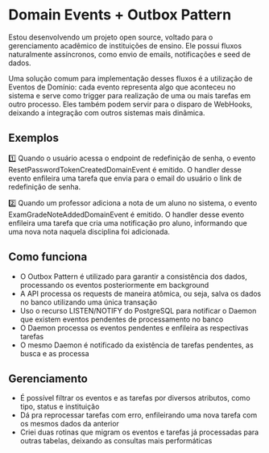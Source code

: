 # Domain Events + Outbox Pattern

Estou desenvolvendo um projeto open source, voltado para o gerenciamento acadêmico de instituições de ensino. Ele possui fluxos naturalmente assíncronos, como envio de emails, notificações e seed de dados.

Uma solução comum para implementação desses fluxos é a utilização de Eventos de Domínio: cada evento representa algo que aconteceu no sistema e serve como trigger para realização de uma ou mais tarefas em outro processo. Eles também podem servir para o disparo de WebHooks, deixando a integração com outros sistemas mais dinâmica.

## Exemplos

1️⃣ Quando o usuário acessa o endpoint de redefinição de senha, o evento ResetPasswordTokenCreatedDomainEvent é emitido.
O handler desse evento enfileira uma tarefa que envia para o email do usuário o link de redefinição de senha.

2️⃣ Quando um professor adiciona a nota de um aluno no sistema, o evento ExamGradeNoteAddedDomainEvent é emitido.
O handler desse evento enfileira uma tarefa que cria uma notificação pro aluno, informando que uma nova nota naquela disciplina foi adicionada.

## Como funciona

- O Outbox Pattern é utilizado para garantir a consistência dos dados, processando os eventos posteriormente em background
- A API processa os requests de maneira atômica, ou seja, salva os dados no banco utilizando uma única transação
- Uso o recurso LISTEN/NOTIFY do PostgreSQL para notificar o Daemon que existem eventos pendentes de processamento no banco
- O Daemon processa os eventos pendentes e enfileira as respectivas tarefas
- O mesmo Daemon é notificado da existência de tarefas pendentes, as busca e as processa

## Gerenciamento

- É possível filtrar os eventos e as tarefas por diversos atributos, como tipo, status e instituição
- Dá pra reprocessar tarefas com erro, enfileirando uma nova tarefa com os mesmos dados da anterior
- Criei duas rotinas que migram os eventos e tarefas já processadas para outras tabelas, deixando as consultas mais performáticas
